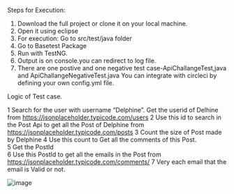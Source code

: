 Steps for Execution:
1. Download the full project or clone it on your local machine.
2. Open it using eclipse
3. For execution: Go to src/test/java folder
4. Go to Basetest Package
5. Run with TestNG.
6. Output is on console.you can redirect to log file.
7. There are one postive and one negative test case-ApiChallangeTest,java and ApiChallangeNegativeTest.java
You can integrate with circleci by defining your own config.yml file.


Logic of Test case.

1	Search for the user with username “Delphine”. Get the userid of Delhine from https://jsonplaceholder.typicode.com/users
2	Use this id  to search in the Post Api to get all the Post of Delphine from	https://jsonplaceholder.typicode.com/posts
3	Count the size of Post made by Delphine	
4	Use this count to Get all the comments of this Post.	
5	Get the PostId 	
6	Use this PostId to get all the emails in the Post from https://jsonplaceholder.typicode.com/comments/
7	Very each email that the email is Valid or not.	

![image](https://user-images.githubusercontent.com/107347154/175785182-de16685c-25ec-4aed-99ec-f463dc55de51.png)
